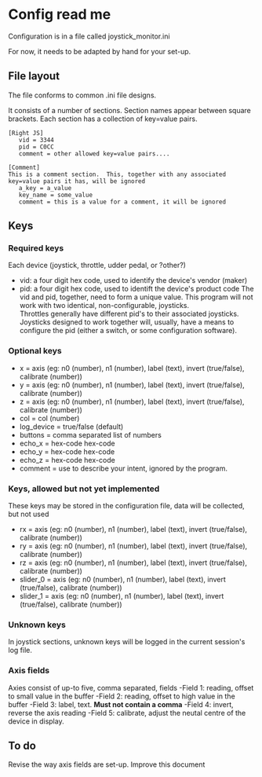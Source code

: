 # Config read me
Configuration is in a file called joystick_monitor.ini

For now, it needs to be adapted by hand for your set-up.

## File layout
The file conforms to common .ini file designs.

It consists of a number of sections.  Section names appear between square brackets. Each section has a collection of key=value pairs.
```
[Right JS]
   vid = 3344
   pid = C0CC
   comment = other allowed key=value pairs....
  
[Comment]
This is a comment section.  This, together with any associated key=value pairs it has, will be ignored
   a_key = a_value
   key_name = some_value
   comment = this is a value for a comment, it will be ignored 
```
## Keys
### Required keys
Each device (joystick, throttle, udder pedal, or ?other?)
- vid: a four digit hex code, used to identify the device's vendor (maker)
- pid: a four digit hex code, used to identift the device's product code
The vid and pid, together, need to form a unique value.  This program will not work with two identical, non-configurable, joysticks.  
Throttles generally have different pid's to their associated joysticks.
Joysticks designed to work together will, usually, have a means to configure the pid (either a switch, or some configuration software).
### Optional keys
- x = axis (eg: n0 (number), n1 (number), label (text), invert (true/false), calibrate (number))
- y = axis (eg: n0 (number), n1 (number), label (text), invert (true/false), calibrate (number))
- z = axis (eg: n0 (number), n1 (number), label (text), invert (true/false), calibrate (number))
- col = col (number)
- log_device = true/false (default)
- buttons = comma separated list of numbers
- echo_x = hex-code hex-code
- echo_y = hex-code hex-code
- echo_z = hex-code hex-code
- comment = use to describe your intent, ignored by the program.
### Keys, allowed but not yet implemented
These keys may be stored in the configuration file, data will be collected, but not used
- rx = axis (eg: n0 (number), n1 (number), label (text), invert (true/false), calibrate (number))
- ry = axis (eg: n0 (number), n1 (number), label (text), invert (true/false), calibrate (number))
- rz = axis (eg: n0 (number), n1 (number), label (text), invert (true/false), calibrate (number))
- slider_0 = axis (eg: n0 (number), n1 (number), label (text), invert (true/false), calibrate (number))
- slider_1 = axis (eg: n0 (number), n1 (number), label (text), invert (true/false), calibrate (number))
### Unknown keys
In joystick sections, unknown keys will be logged in the current session's log file.

### Axis fields
Axies consist of up-to five, comma separated, fields
-Field 1: reading, offset to small value in the buffer
-Field 2: reading, offset to high value in the buffer
-Field 3: label, text.  **Must not contain a comma**
-Field 4: invert, reverse the axis reading
-Field 5: calibrate, adjust the neutal centre of the device in display.

## To do
Revise the way axis fields are set-up.
Improve this document
